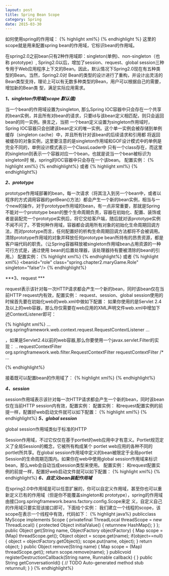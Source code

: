 ```yaml
---
layout: post
title: Spring Bean Scope
category: Spring
date: 2015-03-30
---
```


如何使用spring的作用域：
{% highlight xml%}
<bean id="role" class="spring.chapter2.maryGame.Role" scope="singleton"/>
{% endhighlight %}
这里的scope就是用来配置spring bean的作用域，它标识bean的作用域。

在spring2.0之前bean只有2种作用域即：singleton(单例)、non-singleton（也称 prototype）, Spring2.0以后，增加了session、request、global session三种专用于Web应用程序上下文的Bean。因此，默认情况下Spring2.0现在有五种类型的Bean。当然，Spring2.0对 Bean的类型的设计进行了重构，并设计出灵活的Bean类型支持，理论上可以有无数多种类型的Bean，用户可以根据自己的需要，增加新的Bean类 型，满足实际应用需求。

<!-- more -->

***1、singleton作用域(scope 默认值)***

当一个bean的作用域设置为singleton, 那么Spring IOC容器中只会存在一个共享的bean实例，并且所有对bean的请求，只要id与该bean定义相匹配，则只会返回bean的同一实例。换言之，当把 一个bean定义设置为singleton作用域时，Spring IOC容器只会创建该bean定义的唯一实例。这个单一实例会被存储到单例缓存（singleton cache）中，并且所有针对该bean的后续请求和引用都 将返回被缓存的对象实例，这里要注意的是singleton作用域和GOF设计模式中的单例是完全不同的，单例设计模式表示一个ClassLoader中 只有一个class存在，而这里的singleton则表示一个容器对应一个bean，也就是说当一个bean被标识为singleton时 候，spring的IOC容器中只会存在一个该bean。
配置实例：
{% highlight xml%}
<bean id="role" class="spring.chapter2.maryGame.Role" scope="singleton"/> 
{% endhighlight%}
或者
{% highlight xml%}
<bean id="role" class="spring.chapter2.maryGame.Role" singleton="true"/>
{% endhighlight%}

***2、prototype***

prototype作用域部署的bean，每一次请求（将其注入到另一个bean中，或者以程序的方式调用容器的getBean()方法）都会产生一个新的bean实例，相当与一个new的操作，对于prototype作用域的bean，有一点非常重要，那就是Spring不能对一个prototype bean的整个生命周期负责，容器在初始化、配置、装饰或者是装配完一个prototype实例后，将它交给客户端，随后就对该prototype实例不闻不问了。不管何种作用域，容器都会调用所有对象的初始化生命周期回调方法，而对prototype而言，任何配置好的析构生命周期回调方法都将不会被调用。 清除prototype作用域的对象并释放任何prototype bean所持有的昂贵资源，都是客户端代码的职责。（让Spring容器释放被singleton作用域bean占用资源的一种可行方式是，通过使用 bean的后置处理器，该处理器持有要被清除的bean的引用。）
配置实例：
{% highlight xml%}
<bean id="role" class="spring.chapter2.maryGame.Role" scope="prototype"/>
{% endhighlight%}
或者
{% highlight xml%}
<beanid="role" class="spring.chapter2.maryGame.Role" singleton="false"/>
{% endhighlight%}

***3、request ***

request表示该针对每一次HTTP请求都会产生一个新的bean，同时该bean仅在当前HTTP request内有效，配置实例：
request、session、global session使用的时候首先要在初始化web的web.xml中做如下配置：
如果你使用的是Servlet 2.4及以上的web容器，那么你仅需要在web应用的XML声明文件web.xml中增加下述ContextListener即可：

{% highlight xml%}
 <web-app>
   ...
  <listener>
<listener-class>org.springframework.web.context.request.RequestContextListener</listener-class>
  </listener>
   ...
</web-app>

，如果是Servlet2.4以前的web容器,那么你要使用一个javax.servlet.Filter的实现：
<web-app>
 ..
 <filter> 
    <filter-name>requestContextFilter</filter-name> 
    <filter-class>org.springframework.web.filter.RequestContextFilter</filter-class>
 </filter> 
 <filter-mapping> 
    <filter-name>requestContextFilter</filter-name> 
    <url-pattern>/*</url-pattern>
 </filter-mapping>
   ...
</web-app>

{% endhighlight%}

接着既可以配置bean的作用域了：
{% highlight xml%}
<bean id="role" class="spring.chapter2.maryGame.Role" scope="request"/>
{% endhighlight%}

***4、session***

session作用域表示该针对每一次HTTP请求都会产生一个新的bean，同时该bean仅在当前HTTP session内有效，配置实例：
配置实例：
和request配置实例的前提一样，配置好web启动文件就可以如下配置：
{% highlight xml%}
<bean id="role" class="spring.chapter2.maryGame.Role" scope="session"/>
{% endhighlight%}
***5、global session***

global session作用域类似于标准的HTTP 

Session作用域，不过它仅仅在基于portlet的web应用中才有意义。Portlet规范定义了全局Session的概念，它被所有构成某个 portlet web应用的各种不同的portlet所共享。在global session作用域中定义的bean被限定于全局portlet Session的生命周期范围内。如果你在web中使用global session作用域来标识bean，那么web会自动当成session类型来使用。
配置实例：
和request配置实例的前提一样，配置好web启动文件就可以如下配置：
{% highlight xml%}
<bean id="role" class="spring.chapter2.maryGame.Role" scope="global session"/>
{% endhighlight%}
***6、自定义bean装配作用域***

在spring2.0中作用域是可以任意扩展的，你可以自定义作用域，甚至你也可以重新定义已有的作用域（但是你不能覆盖singleton和 prototype），spring的作用域由接口org.springframework.beans.factory.config.Scope来定 义，自定义自己的作用域只要实现该接口即可，下面给个实例：
我们建立一个线程的scope，该scope在表示一个线程中有效，代码如下：
{% highlight java%}
publicclass MyScope implements Scope { 
      privatefinal ThreadLocal threadScope = new ThreadLocal() {
          protected Object initialValue() {
             returnnew HashMap(); 
           } 
     }; 
     public Object get(String name, ObjectFactory objectFactory) { 
         Map scope = (Map) threadScope.get(); 
         Object object = scope.get(name); 
        if(object==null) { 
           object = objectFactory.getObject(); 
           scope.put(name, object); 
         } 
        return object; 
      } 
     public Object remove(String name) { 
         Map scope = (Map) threadScope.get(); 
        return scope.remove(name); 
      }
      publicvoid registerDestructionCallback(String name, Runnable callback) { 
      }
    public String getConversationId() {
       // TODO Auto-generated method stub
        returnnull;
     } 
}
{% endhighlight%}